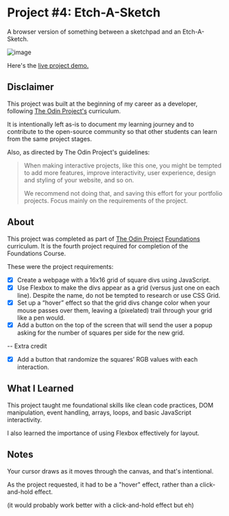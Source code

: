 Project #4: Etch-A-Sketch
=============

A browser version of something between a sketchpad and an Etch-A-Sketch.

![image](https://github.com/user-attachments/assets/0252d41a-0c62-48d3-ae9c-27d938bce137)

Here's the [live project demo.](https://alansobchacki.github.io/odin-etch-sketch/)


Disclaimer
-----

This project was built at the beginning of my career as a developer, following [The Odin Project's](https://www.theodinproject.com/) curriculum. 

It is intentionally left as-is to document my learning journey and to contribute to the open-source community so that other students can learn from the same project stages.

Also, as directed by The Odin Project's guidelines:

> When making interactive projects, like this one, you might be tempted to add more features, improve interactivity, user experience, design and styling of your website, and so on.
> 
> We recommend not doing that, and saving this effort for your portfolio projects. Focus mainly on the requirements of the project.


About
-----

This project was completed as part of [The Odin Project](https://www.theodinproject.com/) [Foundations](https://www.theodinproject.com/paths/foundations/courses/foundations) curriculum. It is the fourth project required for completion of the Foundations Course.

These were the project requirements:

- [x] Create a webpage with a 16x16 grid of square divs using JavaScript.
- [x] Use Flexbox to make the divs appear as a grid (versus just one on each line). Despite the name, do not be tempted to research or use CSS Grid.
- [x] Set up a “hover” effect so that the grid divs change color when your mouse passes over them, leaving a (pixelated) trail through your grid like a pen would.
- [x] Add a button on the top of the screen that will send the user a popup asking for the number of squares per side for the new grid.

-- Extra credit

- [x] Add a button that randomize the squares’ RGB values with each interaction.


What I Learned
-----

This project taught me foundational skills like clean code practices, DOM manipulation, event handling, arrays, loops, and basic JavaScript interactivity. 

I also learned the importance of using Flexbox effectively for layout.


Notes
-----

Your cursor draws as it moves through the canvas, and that's intentional.

As the project requested, it had to be a "hover" effect, rather than a click-and-hold effect.

(it would probably work better with a click-and-hold effect but eh)
